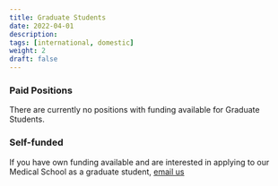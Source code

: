 ```yaml
---
title: Graduate Students
date: 2022-04-01
description: 
tags: [international, domestic]
weight: 2
draft: false
---
```


### Paid Positions
There are currently no positions with funding available for Graduate Students. 

### Self-funded
If you have own funding available and are interested in applying to our Medical School as a graduate student, 
[email us](mailto:jordanr@yokohama-cu.ac.jp)
